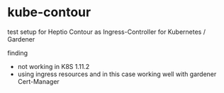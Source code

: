 # kube-contour


test setup for Heptio Contour as Ingress-Controller for Kubernetes / Gardener

finding
 - not working in K8S 1.11.2
 - using ingress resources and in this case working well with gardener Cert-Manager
 